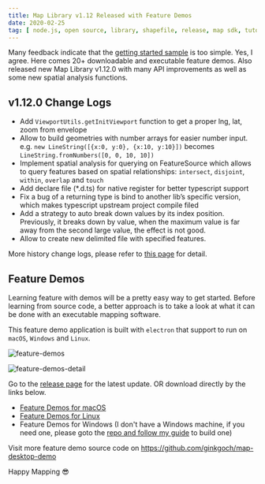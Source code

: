 ```yaml
---
title: Map Library v1.12 Released with Feature Demos
date: 2020-02-25
tag: [ node.js, open source, library, shapefile, release, map sdk, tutorials, electron map ]
---
```

Many feedback indicate that the [getting started sample](https://github.com/ginkgoch/map-quick-started-demos) is too simple. Yes, I agree. Here comes 20+ downloadable and executable feature demos. Also released new Map Library v1.12.0 with many API improvements as well as some new spatial analysis functions.
<!-- more --> 

## v1.12.0 Change Logs
* Add `ViewportUtils.getInitViewport` function to get a proper lng, lat, zoom from envelope
* Allow to build geometries with number arrays for easier number input. e.g. `new LineString([{x:0, y:0}, {x:10, y:10}])` becomes `LineString.fromNumbers([0, 0, 10, 10])`
* Implement spatial analysis for querying on FeatureSource which allows to query features based on spatial relationships: `intersect`, `disjoint`, `within`, `overlap` and `touch`
* Add declare file (*.d.ts) for native register for better typescript support
* Fix a bug of a returning type is bind to another lib’s specific version, which makes typescript upstream project compile filed
* Add a strategy to auto break down values by its index position. Previously, it breaks down by value, when the maximum value is far away from the second large value, the effect is not good.
* Allow to create new delimited file with specified features.

More history change logs, please refer to [this page](https://github.com/ginkgoch/node-map/blob/develop/RELEASE.md) for detail.

## Feature Demos
Learning feature with demos will be a pretty easy way to get started. Before learning from source code, a better approach is to take a look at what it can be done with an executable mapping software.

This feature demo application is built with `electron` that support to run on `macOS`, `Windows` and `Linux`.

![feature-demos](/blog/post-imgs/20200225/overview.png)

![feature-demos-detail](/blog/post-imgs/20200225/screenshot-1.png)

Go to the [release page](https://github.com/ginkgoch/map-desktop-demo/releases) for the latest update. OR download directly by the links below.

* [Feature Demos for macOS](https://ginkgoch.s3.us-east-2.amazonaws.com/desktop-demo/ginkgoch-feature-demos-for-desktop-1.0.0-mac.zip)
* [Feature Demos for Linux](https://ginkgoch.s3.us-east-2.amazonaws.com/desktop-demo/ginkgoch-feature-demos-for-desktop-1.0.0.AppImage)
* Feature Demos for Windows (I don't have a Windows machine, if you need one, please goto the [repo and follow my guide](https://github.com/ginkgoch/map-desktop-demo) to build one)

Visit more feature demo source code on https://github.com/ginkgoch/map-desktop-demo

Happy Mapping 😎

<!-- md _reference.md -->
